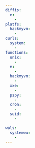 ```yaml
---
diffis:
  e:
    -
platfs:
  hackmyvm:
    -
curls:
  system:
    -
functions:
  unix:
    -
  e:
    -
  hackmyvm:
    -
  xxe:
    -
  pspy:
    -
  cron:
    -
  suid:
    -

wals:
  systemwu:
    -
---
```

